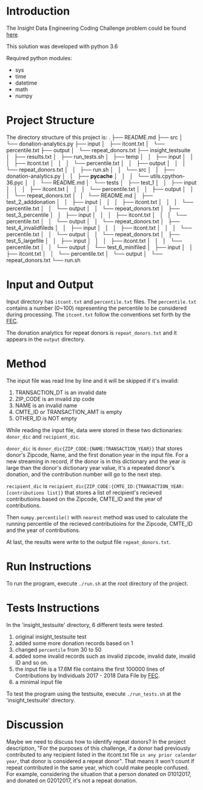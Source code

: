 # Introduction
The Insight Data Engineering Coding Challenge problem could be found [here](https://github.com/InsightDataScience/donation-analytics).

This solution was developed with python 3.6

Required python modules:
 * sys
 * time
 * datetime
 * math
 * numpy


# Project Structure
The directory structure of this project is:
.
├── README.md
├── src
│   └── donation-analytics.py
├── input
│   ├── itcont.txt
│   └── percentile.txt
├── output
│   └── repeat_donors.txt
├── insight_testsuite
│   ├── results.txt
│   ├── run_tests.sh
│   ├── temp
│   │   ├── input
│   │   │   ├── itcont.txt
│   │   │   └── percentile.txt
│   │   ├── output
│   │   │   └── repeat_donors.txt
│   │   ├── run.sh
│   │   └── src
│   │       ├── donation-analytics.py
│   │       ├── __pycache__
│   │       │   └── utils.cpython-36.pyc
│   │       └── README.md
│   └── tests
│       ├── test_1
│       │   ├── input
│       │   │   ├── itcont.txt
│       │   │   └── percentile.txt
│       │   ├── output
│       │   │   └── repeat_donors.txt
│       │   └── README.md
│       ├── test_2_adddonation
│       │   ├── input
│       │   │   ├── itcont.txt
│       │   │   └── percentile.txt
│       │   └── output
│       │       └── repeat_donors.txt
│       ├── test_3_percentile
│       │   ├── input
│       │   │   ├── itcont.txt
│       │   │   └── percentile.txt
│       │   └── output
│       │       └── repeat_donors.txt
│       ├── test_4_invalidfileds
│       │   ├── input
│       │   │   ├── itcont.txt
│       │   │   └── percentile.txt
│       │   └── output
│       │       └── repeat_donors.txt
│       ├── test_5_largefile
│       │   ├── input
│       │   │   ├── itcont.txt
│       │   │   └── percentile.txt
│       │   └── output
│       └── test_6_minifiled
│           ├── input
│           │   ├── itcont.txt
│           │   └── percentile.txt
│           └── output
│               └── repeat_donors.txt
└── run.sh

# Input and Output
Input directory has `itcont.txt` and `percentile.txt` files. The `percentile.txt` contains a number (0~100) representing the percentile to be considered during processing. The `itcont.txt` follow the conventions set forth by the [FEC](http://classic.fec.gov/finance/disclosure/metadata/DataDictionaryContributionsbyIndividuals.shtml).

The donation analytics for repeat donors is `repeat_donors.txt` and it appears in the `output` directory.

# Method

The input file was read line by line and it will be skipped if it's invalid: 
1. TRANSACTION_DT is an invalid date
2. ZIP_CODE is an invalid zip code
3. NAME is an invalid name
4. CMTE_ID or TRANSACTION_AMT is empty
5. OTHER_ID is NOT empty  

While reading the input file, data were stored in these two dictionaries: `donor_dic` and `recipient_dic`.

`donor_dic` is `donor_dic{ZIP_CODE:{NAME:TRANSACTION_YEAR}}` that stores donor's Zipcode, Name, and the first donation year in the input file. For a new streaming in record, if the donor is in this dictionary and the year is large than the donor's dictionary year value, it's a repeated donor's donation, and the contribution number will go to the next step. 

`recipient_dic` is `recipient_dic{ZIP_CODE:{CMTE_ID:{TRANSACTION_YEAR:[contributions list]}` that stores a list of recipient's recieved contributioins based on the Zipcode, CMTE_ID and the year of contributions.

Then `numpy.percentile()` with `nearest` method was used to calculate the running percentile of the recieved contributioins for the Zipcode, CMTE_ID and the year of contributions.

At last, the results were write to the output file `repeat_donors.txt`.

# Run Instructions
To run the program, execute `./run.sh` at the root directory of the project.

# Tests Instructions
In the 'insight_testsuite' directory, 6 different tests were tested.
1. original insight_testsuite test
2. added some more donation records based on 1
3. changed `percentile` from 30 to 50
4. added some invalid records such as invalid zipcode, invalid date, invalid ID and so on.
5. the input file is a 17.6M file contains the first 100000 lines of Contributions by Individuals 2017 - 2018 Data File by [FEC](https://classic.fec.gov/finance/disclosure/ftpdet.shtml#a2017_2018).
6. a minimal input file 

To test the program using the testsuite, execute `./run_tests.sh` at the 'insight_testsuite' directory.

# Discussion

Maybe we need to discuss how to identify repeat donors?
In the project description, "For the purposes of this challenge, if a donor had previously contributed to any recipient listed in the itcont.txt file `in any prior calendar year`, that donor is considered a repeat donor". That means it won't count if repeat contributed in the same year, which could make people confused. For example, considering the situation that a person donated on 01012017, and donated on 02012017, it's not a repeat donation.



